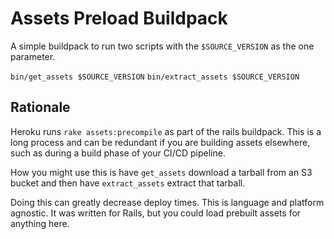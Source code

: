 # Assets Preload Buildpack

A simple buildpack to run two scripts with the `$SOURCE_VERSION` as the one
parameter.

`bin/get_assets $SOURCE_VERSION`
`bin/extract_assets $SOURCE_VERSION`

## Rationale

Heroku runs `rake assets:precompile` as part of the rails buildpack. This is a
long process and can be redundant if you are building assets elsewhere, such as
during a build phase of your CI/CD pipeline.

How you might use this is have `get_assets` download a tarball from an S3 bucket
and then have `extract_assets` extract that tarball.

Doing this can greatly decrease deploy times. This is language and platform
agnostic. It was written for Rails, but you could load prebuilt assets for
anything here.

